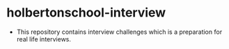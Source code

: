 # holbertonschool-interview
* This repository contains interview challenges which is a preparation for real life interviews.
